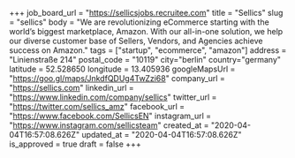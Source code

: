 +++
job_board_url = "https://sellicsjobs.recruitee.com"
title = "Sellics"
slug = "sellics"
body = "We are revolutionizing eCommerce starting with the world’s biggest marketplace, Amazon. With our all-in-one solution, we help our diverse customer base of Sellers, Vendors, and Agencies achieve success on Amazon."
tags = ["startup", "ecommerce", "amazon"]
address = "Linienstraße 214"
postal_code = "10119"
city="berlin"
country="germany"
latitude = 52.528650
longitude = 13.405936
googleMapsUrl = "https://goo.gl/maps/JnkdfQDUg4TwZzi68"
company_url = "https://sellics.com"
linkedin_url = "https://www.linkedin.com/company/sellics"
twitter_url = "https://twitter.com/sellics_amz"
facebook_url = "https://www.facebook.com/SellicsEN"
instagram_url = "https://www.instagram.com/sellicsteam"
created_at = "2020-04-04T16:57:08.626Z"
updated_at = "2020-04-04T16:57:08.626Z"
is_approved = true
draft = false
+++
